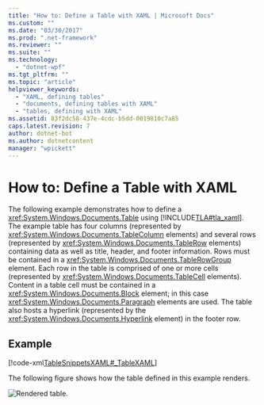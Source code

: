 ```yaml
---
title: "How to: Define a Table with XAML | Microsoft Docs"
ms.custom: ""
ms.date: "03/30/2017"
ms.prod: ".net-framework"
ms.reviewer: ""
ms.suite: ""
ms.technology: 
  - "dotnet-wpf"
ms.tgt_pltfrm: ""
ms.topic: "article"
helpviewer_keywords: 
  - "XAML, defining tables"
  - "documents, defining tables with XAML"
  - "tables, defining with XAML"
ms.assetid: 83f2dc58-437e-4cdc-b5dd-0019810c7a85
caps.latest.revision: 7
author: dotnet-bot
ms.author: dotnetcontent
manager: "wpickett"
---
```

# How to: Define a Table with XAML
The following example demonstrates how to define a              <xref:System.Windows.Documents.Table> using              [!INCLUDE[TLA#tla_xaml](../../../../includes/tlasharptla-xaml-md.md)].  The example table has four columns (represented by              <xref:System.Windows.Documents.TableColumn> elements) and several rows (represented by              <xref:System.Windows.Documents.TableRow> elements) containing data as well as title, header, and footer information.  Rows must be contained in a              <xref:System.Windows.Documents.TableRowGroup> element.  Each row in the table is comprised of one or more cells (represented by              <xref:System.Windows.Documents.TableCell> elements).  Content in a table cell must be contained in a              <xref:System.Windows.Documents.Block> element; in this case              <xref:System.Windows.Documents.Paragraph> elements are used.  The table also hosts a hyperlink (represented by the              <xref:System.Windows.Documents.Hyperlink> element) in the footer row.  
  
## Example  
 [!code-xml[TableSnippetsXAML#_TableXAML](../../../../samples/snippets/csharp/VS_Snippets_Wpf/TableSnippetsXAML/CS/Window1.xaml#_tablexaml)]  
  
 The following figure shows how the table defined in this example renders.  
  
 ![Rendered table.](../../../../docs/framework/wpf/advanced/media/tableeg.png "TableEG")